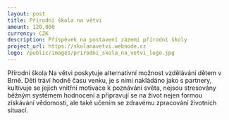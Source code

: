 ```yaml
---
layout: post
title: Přírodní škola na větvi
amount: 120,000
currency: CZK
description: Příspěvek na postavení zázemí přírodní školy
project_url: https://skolanavetvi.webnode.cz
logo: /public/images/prirodni_skola_na_vetvi_logo.jpg
---
```


Přírodní škola Na větvi poskytuje alternativní možnost vzdělávání dětem v Brně.
Děti tráví hodně času venku, je s nimi nakládáno jako s partnery, kultivuje se jejich vnitřní motivace k poznávání světa, nejsou stresovány běžným systémem hodnocení a připravují se na život nejen formou získávání vědomostí, ale také učením se zdravému zpracování životních situací.
